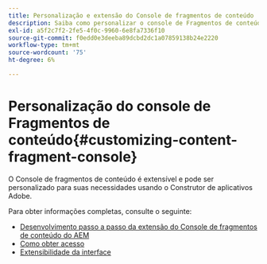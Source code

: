 ```yaml
---
title: Personalização e extensão do Console de fragmentos de conteúdo
description: Saiba como personalizar o console de Fragmentos de conteúdo
exl-id: a5f2c7f2-2fe5-4f0c-9960-6e8fa7336f10
source-git-commit: f0edd0e3deeba89dcbd2dc1a07859138b24e2220
workflow-type: tm+mt
source-wordcount: '75'
ht-degree: 6%

---
```


# Personalização do console de Fragmentos de conteúdo{#customizing-content-fragment-console}

O Console de fragmentos de conteúdo é extensível e pode ser personalizado para suas necessidades usando o Construtor de aplicativos Adobe.

Para obter informações completas, consulte o seguinte:

* [Desenvolvimento passo a passo da extensão do Console de fragmentos de conteúdo do AEM](https://developer.adobe.com/uix/docs/services/aem-cf-console-admin/extension-development/#about-application)
* [Como obter acesso](https://developer.adobe.com/uix/docs/overview/get-access/)
* [Extensibilidade da interface](https://developer.adobe.com/uix/docs/)
